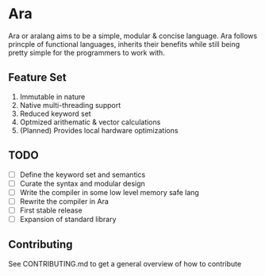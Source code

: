 # Ara
Ara or aralang aims to be a simple, modular & concise language.
Ara follows princple of functional languages, inherits their benefits
while still being pretty simple for the programmers to work with.

## Feature Set 
1. Immutable in nature
2. Native multi-threading support
3. Reduced keyword set
4. Optmized arithematic & vector calculations
5. (Planned) Provides local hardware optimizations

## TODO
- [ ] Define the keyword set and semantics
- [ ] Curate the syntax and modular design
- [ ] Write the compiler in some low level memory safe lang
- [ ] Rewrite the compiler in Ara
- [ ] First stable release
- [ ] Expansion of standard library

## Contributing
See CONTRIBUTING.md to get a general overview of how to contribute
